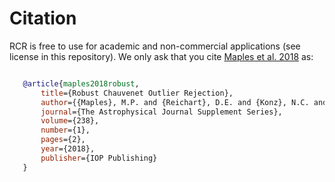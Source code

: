 Citation
======================

RCR is free to use for academic and non-commercial applications (see license in this repository). We only ask that you cite [Maples et al. 2018](https://arxiv.org/abs/1807.05276) as:

```bib

   @article{maples2018robust,
       title={Robust Chauvenet Outlier Rejection},
       author={{Maples}, M.P. and {Reichart}, D.E. and {Konz}, N.C. and {Berger}, T.A. and {Trotter}, A.S. and {Martin}, J.R. and {Dutton}, D.A. and {Paggen}, M.L. and {Joyner}, R.E. and {Salemi}, C.P.},
       journal={The Astrophysical Journal Supplement Series},
       volume={238},
       number={1},
       pages={2},
       year={2018},
       publisher={IOP Publishing}
   }
```

